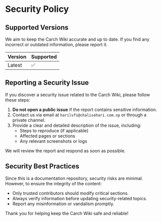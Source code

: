 # Security Policy

## Supported Versions
We aim to keep the Carch Wiki accurate and up to date. If you find any incorrect or outdated information, please report it.

| Version | Supported |
|---------|-----------|
| Latest  | ✅ |

## Reporting a Security Issue
If you discover a security issue related to the Carch Wiki, please follow these steps:

1. **Do not open a public issue** if the report contains sensitive information.
2. Contact us via email at `harilvfs@chalisehari.com.np` or through a private channel.
3. Provide a clear and detailed description of the issue, including:
   - Steps to reproduce (if applicable)
   - Affected pages or sections
   - Any relevant screenshots or logs

We will review the report and respond as soon as possible.

## Security Best Practices
Since this is a documentation repository, security risks are minimal. However, to ensure the integrity of the content:

- Only trusted contributors should modify critical sections.
- Always verify information before updating security-related topics.
- Report any misinformation or vandalism promptly.

Thank you for helping keep the Carch Wiki safe and reliable!

